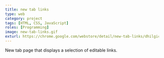 ```yaml
---
title: new tab links
type: web
category: project
tags: [HTML, CSS, JavaScript]
roles: [Programming]
image: new-tab-links.gif
exturl: https://chrome.google.com/webstore/detail/new-tab-links/dhilgiccnfcdipikddkegbpphmnobpnn
---
```

New tab page that displays a selection of editable links.